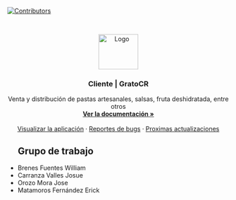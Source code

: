 [![Contributors][contributors-shield]][contributors-url]


<!-- PROJECT LOGO -->
<br />
<p align="center">
  <a href="https://github.com/othneildrew/Best-README-Template">
    <img src="https://sistema.gratocr.com/Grato/public/media/Logo.png" alt="Logo" width="90" height="80">
  </a>

  <h3 align="center">Cliente | GratoCR</h3>

  <p align="center">
    Venta y distribución de pastas artesanales, salsas, fruta deshidratada, entre otros 
    <br />
    <a href="https://github.com/othneildrew/Best-README-Template"><strong>Ver la documentación »</strong></a>
    <br />
    <br />
    <a href="https://github.com/othneildrew/Best-README-Template">Visualizar la aplicación</a>
    ·
    <a href="https://github.com/othneildrew/Best-README-Template/issues">Reportes de bugs</a>
    ·
    <a href="https://github.com/othneildrew/Best-README-Template/issues">Proximas actualizaciones</a>
  </p>
</p>


<ul align="">
<h2>Grupo de trabajo</h2>
<li href="https://travis-ci.org/laravel/framework">Brenes Fuentes William</a>
<li href="https://packagist.org/packages/laravel/framework">Carranza Valles Josue</a>
<li href="https://packagist.org/packages/laravel/framework">Orozo Mora Jose</a>
<li href="https://packagist.org/packages/laravel/framework">Matamoros Fernández Erick</a>
</p>



<!-- MARKDOWN LINKS & IMAGES -->
<!-- https://www.markdownguide.org/basic-syntax/#reference-style-links -->
[contributors-shield]: https://img.shields.io/github/contributors/ErickDArx/Grato.svg?style=for-the-badge
[contributors-url]: https://github.com/ErickDArx/Grato/graph/contributors


